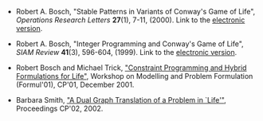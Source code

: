 
- Robert A. Bosch, "Stable Patterns in Variants of Conway's Game of Life", *Operations Research Letters* **27**(1), 7-11, (2000).
  Link to the [electronic version](http://www.elsevier.nl/gej-ng/10/34/29/49/22/23/article.pdf).

- Robert A. Bosch, "Integer Programming and Conway's Game of Life", *SIAM Review* **41**(3), 596-604, (1999).
  Link to the [electronic version](http://epubs.siam.org/sam-bin/dbq/toc/SIREV/41/3).

- Robert Bosch and Michael Trick, ["Constraint Programming and Hybrid Formulations for Life"](http://www.dcs.gla.ac.uk/~pat/cp2001/papers/trick.ps),
  Workshop on Modelling and Problem Formulation (Formul'01), CP'01, December 2001.

- Barbara Smith, ["A Dual Graph Translation of a Problem in `Life'"](http://www.dcs.st-and.ac.uk/~apes/papers/CP02c.ps), Proceedings CP'02, 2002.

